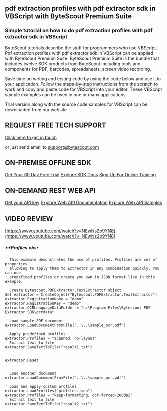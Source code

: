 ## pdf extraction profiles with pdf extractor sdk in VBScript with ByteScout Premium Suite

### Simple tutorial on how to do pdf extraction profiles with pdf extractor sdk in VBScript

ByteScout tutorials describe the stuff for programmers who use VBScript. Pdf extraction profiles with pdf extractor sdk in VBScript can be applied with ByteScout Premium Suite. ByteScout Premium Suite is the bundle that includes twelve SDK products from ByteScout including tools and components for PDF, barcodes, spreadsheets, screen video recording.

Save time on writing and testing code by using the code below and use it in your application. Follow the steps-by-step instructions from the scratch to work and copy and paste code for VBScript into your editor. These VBScript sample examples can be used in one or many applications.

Trial version along with the source code samples for VBScript can be downloaded from our website

## REQUEST FREE TECH SUPPORT

[Click here to get in touch](https://bytescout.zendesk.com/hc/en-us/requests/new?subject=ByteScout%20Premium%20Suite%20Question)

or just send email to [support@bytescout.com](mailto:support@bytescout.com?subject=ByteScout%20Premium%20Suite%20Question) 

## ON-PREMISE OFFLINE SDK 

[Get Your 60 Day Free Trial](https://bytescout.com/download/web-installer?utm_source=github-readme)
[Explore SDK Docs](https://bytescout.com/documentation/index.html?utm_source=github-readme)
[Sign Up For Online Training](https://academy.bytescout.com/)


## ON-DEMAND REST WEB API

[Get your API key](https://pdf.co/documentation/api?utm_source=github-readme)
[Explore Web API Documentation](https://pdf.co/documentation/api?utm_source=github-readme)
[Explore Web API Samples](https://github.com/bytescout/ByteScout-SDK-SourceCode/tree/master/PDF.co%20Web%20API)

## VIDEO REVIEW

[https://www.youtube.com/watch?v=NEwNs2b9YN8](https://www.youtube.com/watch?v=NEwNs2b9YN8)




<!-- code block begin -->

##### ****Profiles.vbs:**
    
```
' This example demonstrates the use of profiles. Profiles are set of properties 
' allowing to apply them to Extractor in any combination quickly. You can use 
' predefined profiles or create you own in JSON format like in this example.

' Create Bytescout.PDFExtractor.TextExtractor object
Set extractor = CreateObject("Bytescout.PDFExtractor.TextExtractor")
extractor.RegistrationName = "demo"
extractor.RegistrationKey = "demo"
extractor.OCRLanguageDataFolder = "c:\Program Files\Bytescout PDF Extractor SDK\ocrdata"

' Load sample PDF document
extractor.LoadDocumentFromFile("..\..\sample_ocr.pdf")

' Apply predefined profiles
extractor.Profiles = "scanned, no-layout"
' Extract text to file
extractor.SaveTextToFile("result1.txt")


extractor.Reset


' Load another document
extractor.LoadDocumentFromFile("..\..\sample_ocr.pdf")

' Load and apply custom profiles
extractor.LoadProfiles("profiles.json")
extractor.Profiles = "keep-formatting, ocr-forced-200dpi"
' Extract text to file
extractor.SaveTextToFile("result2.txt")

```

<!-- code block end -->
